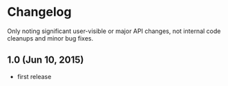 # Changelog

Only noting significant user-visible or major API changes, not internal code cleanups and minor bug fixes.

## 1.0 (Jun 10, 2015)

* first release

